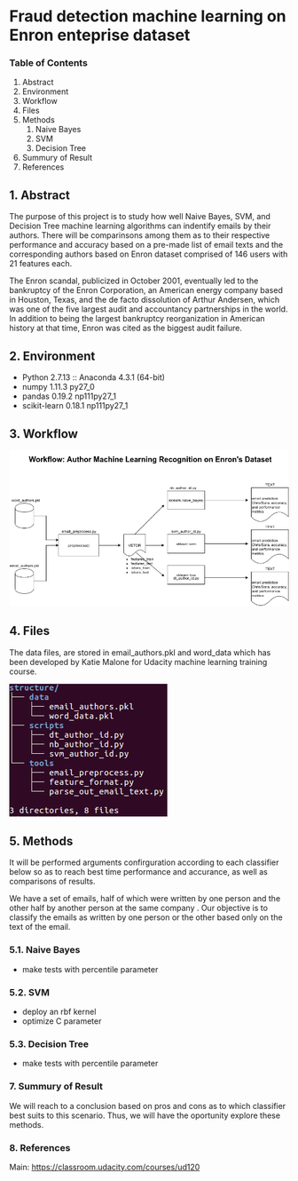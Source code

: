 
# Fraud detection machine learning on Enron enteprise dataset


### Table of Contents

   1. Abstract
   2. Environment
   3. Workflow
   4. Files
   5. Methods
       1. Naive Bayes
       2. SVM 
       3. Decision Tree
   6. Summury of Result
   7. References


## 1. Abstract

The purpose of this project is to study how well Naive Bayes, SVM, and Decision Tree machine learning algorithms can indentify emails by their authors. There will be comparinsons among them as to their respective performance and accuracy based on a pre-made list of email texts and the corresponding authors based on Enron dataset comprised of 146 users with 21 features each.

The Enron scandal, publicized in October 2001, eventually led to the bankruptcy of the Enron Corporation, an American energy company based in Houston, Texas, and the de facto dissolution of Arthur Andersen, which was one of the five largest audit and accountancy partnerships in the world. In addition to being the largest bankruptcy reorganization in American history at that time, Enron was cited as the biggest audit failure.

## 2. Environment

* Python 2.7.13 :: Anaconda 4.3.1 (64-bit)
* numpy                     1.11.3                   py27_0
* pandas                    0.19.2              np111py27_1
* scikit-learn              0.18.1              np111py27_1 

## 3. Workflow

<img src="workflow-a.png" />

## 4. Files

The data files, are stored in email_authors.pkl and word_data which has been developed by Katie Malone for Udacity machine learning training course.

<img src="structure.png" />


## 5. Methods

It will be performed arguments confirguration according to each classifier below so as to reach best time performance and accurance, as well as comparisons of results.

We have a set of emails, half of which were written by one person and the other half by another person at the same company . Our objective is to classify the emails as written by one person or the other based only on the text of the email. 

###   5.1. Naive Bayes
   * make tests with percentile parameter
###   5.2. SVM
   * deploy an rbf kernel
   * optimize C parameter    
###   5.3. Decision Tree
   * make tests with percentile parameter

### 7. Summury of Result
We will reach to a conclusion based on pros and cons as to which classifier best suits to this scenario. Thus, we will have the oportunity explore these methods.

### 8. References
 Main: https://classroom.udacity.com/courses/ud120
